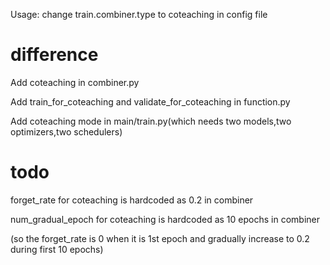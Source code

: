 Usage: change train.combiner.type to coteaching in config file  
  
# difference  
  
Add coteaching in combiner.py  
  
Add train_for_coteaching and validate_for_coteaching in function.py  
    
Add coteaching mode in main/train.py(which needs two models,two optimizers,two schedulers)  
   
# todo  
  
forget_rate for coteaching is hardcoded as 0.2 in combiner  
  
num_gradual_epoch for coteaching is hardcoded as 10 epochs in combiner  
  
(so the forget_rate is 0 when it is 1st epoch and gradually increase to 0.2 during first 10 epochs)  


